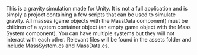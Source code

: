 This is a gravity simulation made for Unity. It is not a full application and is simply a project containing a few scripts that can be used to simulate gravity. All masses (game objects with the MassData component) must be children of a system container object (an empty game object with the Mass System component). You can have multiple systems but they will not interact with each other. Relevant files will be found in the assets folder and include MassSystem.cs and MassData.cs.
